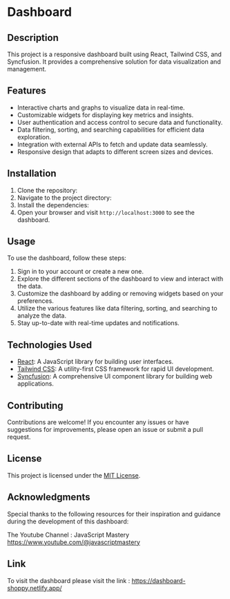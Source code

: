 # Dashboard

## Description

This project is a responsive dashboard built using React, Tailwind CSS, and Syncfusion. It provides a comprehensive solution for data visualization and management.

## Features

- Interactive charts and graphs to visualize data in real-time.
- Customizable widgets for displaying key metrics and insights.
- User authentication and access control to secure data and functionality.
- Data filtering, sorting, and searching capabilities for efficient data exploration.
- Integration with external APIs to fetch and update data seamlessly.
- Responsive design that adapts to different screen sizes and devices.

## Installation

1. Clone the repository:
2. Navigate to the project directory:
3. Install the dependencies:
5. Open your browser and visit `http://localhost:3000` to see the dashboard.

## Usage

To use the dashboard, follow these steps:

1. Sign in to your account or create a new one.
2. Explore the different sections of the dashboard to view and interact with the data.
3. Customize the dashboard by adding or removing widgets based on your preferences.
4. Utilize the various features like data filtering, sorting, and searching to analyze the data.
5. Stay up-to-date with real-time updates and notifications.

## Technologies Used

- [React](https://reactjs.org/): A JavaScript library for building user interfaces.
- [Tailwind CSS](https://tailwindcss.com/): A utility-first CSS framework for rapid UI development.
- [Syncfusion](https://www.syncfusion.com/): A comprehensive UI component library for building web applications.

## Contributing

Contributions are welcome! If you encounter any issues or have suggestions for improvements, please open an issue or submit a pull request.

## License

This project is licensed under the [MIT License](LICENSE).

## Acknowledgments

Special thanks to the following resources for their inspiration and guidance during the development of this dashboard:

The Youtube Channel : JavaScript Mastery 
https://www.youtube.com/@javascriptmastery

## Link 
To visit the dashboard please visit the link : https://dashboard-shoppy.netlify.app/










